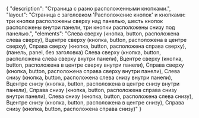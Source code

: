 {
"description": "Страница с разно расположенными кнопками.",
"layout": "Страница с заголовком 'Расположение кнопок' и кнопками: три кнопки расположены сверху над панелью, шесть кнопок расположены внутри панели, три кнопки расположены снизу под панелью.",
"elements": "Слева сверху (кнопка, button, расположена слева сверху),
Вцентре сверху (кнопка, button, расположена в центре сверху),
Справа сверху (кнопка, button, расположена справа сверху),
(панель, panel, без заголовка)
Слева сверху (кнопка, button, расположена слева сверху внутри панели),
Вцентре сверху (кнопка, button, расположена в центре сверху внутри панели),
Справа сверху (кнопка, button, расположена справа сверху внутри панели),
Слева снизу (кнопка, button, расположена слева снизу внутри панели),
Вцентре снизу (кнопка, button, расположена в центре снизу внутри панели),
Справа снизу (кнопка, button, расположена справа снизу внутри панели),
Слева снизу (кнопка, button, расположена слева снизу),
Вцентре снизу (кнопка, button, расположена в центре снизу),
Справа снизу (кнопка, button, расположена справа снизу)"
}